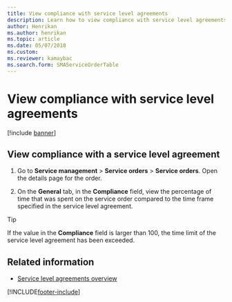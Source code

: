 ```yaml
---
title: View compliance with service level agreements   
description: Learn how to view compliance with service level agreements, including a step-by-step process for viewing compliance with service level agreements.
author: Henrikan
ms.author: henrikan
ms.topic: article
ms.date: 05/07/2018
ms.custom:
ms.reviewer: kamaybac
ms.search.form: SMAServiceOrderTable
---
```


# View compliance with service level agreements

[!include [banner](../includes/banner.md)]

## View compliance with a service level agreement

1. Go to **Service management** \> **Service orders** \> **Service orders**. Open the details page for the order.

2. On the **General** tab, in the **Compliance** field, view the percentage of time that was spent on the service order compared to the time frame specified in the service level agreement.

> [!TIP]
> If the value in the **Compliance** field is larger than 100, the time limit of the service level agreement has been exceeded.

## Related information

- [Service level agreements overview](service-level-agreements.md)

[!INCLUDE[footer-include](../../includes/footer-banner.md)]

